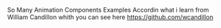 So Many Animation Components Examples
Accordin what i learn from William Candillon
whith you can see here https://github.com/wcandillon
